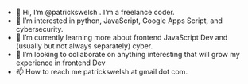 - 👋 Hi, I’m @patrickswelsh . I'm a freelance coder.
- 👀 I’m interested in python, JavaScript, Google Apps Script, and cybersecurity.
- 🌱 I’m currently learning more about frontend JavaScript Dev and (usually but not always separately) cyber.
- 💞️ I’m looking to collaborate on anything interesting that will grow my experience in frontend Dev
- 📫 How to reach me patrickswelsh at gmail dot com.
